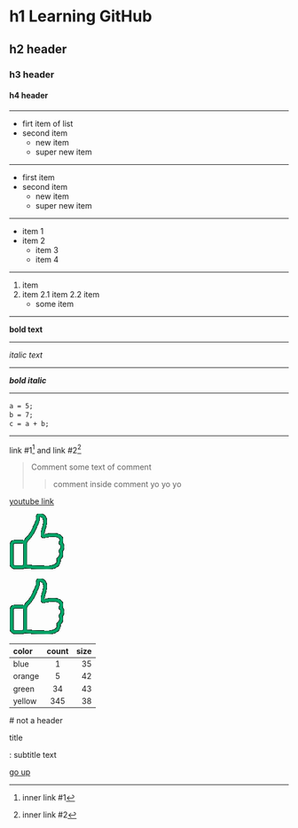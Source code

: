<a id="anchor"></a>

# h1 Learning GitHub

## h2 header

### h3 header

#### h4 header

---

-   firt item of list
-   second item
    -   new item
    -   super new item

---

-   first item
-   second item
    -   new item
    -   super new item

---

-   item 1
-   item 2
    -   item 3
    -   item 4

---

1. item
2. item 2.1 item 2.2 item
    - some item

---

**bold text**

---

_italic text_

---

**_bold italic_**

---

```
a = 5;
b = 7;
c = a + b;
```

---

link #1[^1] and link #2[^2]

> Comment some text of comment
>
> > comment inside comment yo yo yo

[youtube link](https://youtube.com/)

![just an image](like.png)

[![just an image link](like.png)](https://google.com/)

| color  | count | size |
| :----- | :---: | ---: |
| blue   |   1   |   35 |
| orange |   5   |   42 |
| green  |  34   |   43 |
| yellow |  345  |   38 |

\# not a header

title

: subtitle text

[go up](#anchor)

[^1]: inner link #1
[^2]: inner link #2
